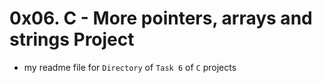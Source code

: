 # 0x06. C - More pointers, arrays and strings Project

- my readme file for `Directory` of `Task 6` of `C` projects
